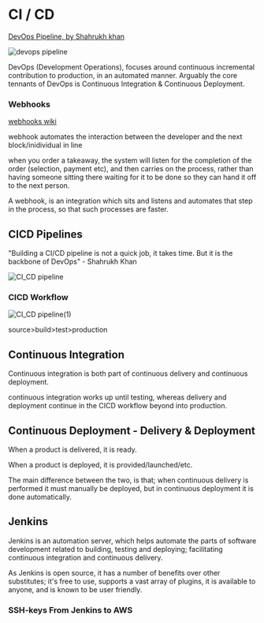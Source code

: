 # CI / CD

[DevOps Pipeline, by Shahrukh khan](https://medium.com/@ahshahkhan/devops-culture-and-cicd-3761cfc62450)

![devops pipeline](https://user-images.githubusercontent.com/47668244/187894488-cb42b7f7-a7aa-40ca-930c-a0d0717d1e66.png)

DevOps (Development Operations), focuses around continuous incremental contribution to production, in an automated manner. Arguably the core tennants of DevOps is Continuous Integration & Continuous Deployment.

### Webhooks

[webhooks wiki](https://en.wikipedia.org/wiki/Webhook)

webhook automates the interaction between the developer and the next block/inidividual in line

when you order a takeaway, the system will listen for the completion of the order (selection, payment etc), and then carries on the process, rather than having someone sitting there waiting for it to be done so they can hand it off to the next person.

A webhook, is an integration which sits and listens and automates that step in the process, so that such processes are faster.

## CICD Pipelines

"Building a CI/CD pipeline is not a quick job, it takes time. But it is the backbone of DevOps" - Shahrukh Khan

![CI_CD pipeline](https://user-images.githubusercontent.com/47668244/187893901-32efbb00-93a9-4272-a1a9-46c38e0e7626.png)

### CICD Workflow

![CI_CD pipeline(1)](https://user-images.githubusercontent.com/47668244/187893933-4c97c785-b7d1-4745-ad96-7508ff525684.png)

source>build>test>production

## Continuous Integration

Continuous integration is both part of continuous delivery and continuous deployment.

continuous integration works up until testing, whereas delivery and deployment continue in the CICD workflow beyond into production.

## Continuous Deployment - Delivery & Deployment

When a product is delivered, it is ready.

When a product is deployed, it is provided/launched/etc.

The main difference between the two, is that; when continuous delivery is performed it must manually be deployed, but in continuous deployment it is done automatically.

## Jenkins

Jenkins is an automation server, which helps automate the parts of software development related to building, testing and deploying; facilitating continuous integration and continuous delivery.

As Jenkins is open source, it has a number of benefits over other substitutes; it's free to use, supports a vast array of plugins, it is available to anyone, and is known to be user friendly.

### SSH-keys From Jenkins to AWS
